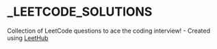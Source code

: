 # _LEETCODE_SOLUTIONS
Collection of LeetCode questions to ace the coding interview! - Created using [LeetHub](https://github.com/QasimWani/LeetHub)
